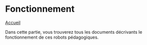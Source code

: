# Fonctionnement

[Accueil](Accueil)

Dans cette partie, vous trouverez tous les documents décrivants le fonctionnement de ces robots pédagogiques. 

